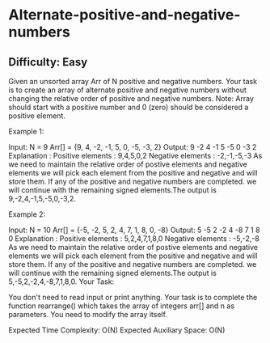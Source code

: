 # Alternate-positive-and-negative-numbers

## Difficulty: Easy

Given an unsorted array Arr of N positive and negative numbers. Your task is to create an array of alternate positive and negative numbers without changing the relative order of positive and negative numbers.
Note: Array should start with a positive number and 0 (zero) should be considered a positive element.
 

Example 1:

Input: 
N = 9
Arr[] = {9, 4, -2, -1, 5, 0, -5, -3, 2}
Output:
9 -2 4 -1 5 -5 0 -3 2
Explanation : Positive elements : 9,4,5,0,2
Negative elements : -2,-1,-5,-3
As we need to maintain the relative order of
postive elements and negative elements we will pick
each element from the positive and negative and will
store them. If any of the positive and negative numbers
are completed. we will continue with the remaining signed
elements.The output is 9,-2,4,-1,5,-5,0,-3,2.

Example 2:

Input:
N = 10
Arr[] = {-5, -2, 5, 2, 4, 7, 1, 8, 0, -8}
Output:
5 -5 2 -2 4 -8 7 1 8 0
Explanation : Positive elements : 5,2,4,7,1,8,0
Negative elements : -5,-2,-8
As we need to maintain the relative order of
postive elements and negative elements we will pick
each element from the positive and negative and will
store them. If any of the positive and negative numbers
are completed. we will continue with the remaining signed
elements.The output is 5,-5,2,-2,4,-8,7,1,8,0.
Your Task:  

You don't need to read input or print anything. Your task is to complete the function rearrange() which takes the array of integers arr[] and n as parameters. You need to modify the array itself.

Expected Time Complexity: O(N)
Expected Auxiliary Space: O(N)

